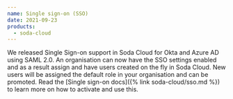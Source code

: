 ```yaml
---
name: Single sign-on (SSO)
date: 2021-09-23
products:
  - soda-cloud
---
```

We released Single Sign-on support in Soda Cloud for Okta and Azure AD using SAML 2.0. An organisation can now have the SSO settings enabled and as a result assign and have users created on the fly in Soda Cloud. New users will be assigned the default role in your organisation and can be promoted. Read the [Single sign-on docs]({% link soda-cloud/sso.md %}) to learn more on how to activate and use this.